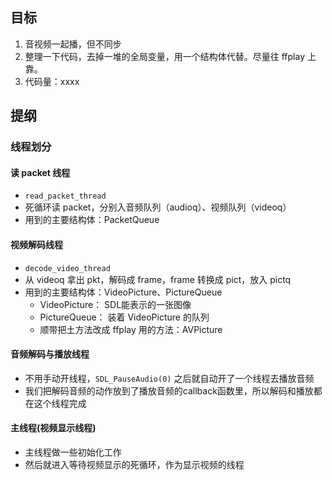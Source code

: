 ## 目标
1. 音视频一起播，但不同步
2. 整理一下代码，去掉一堆的全局变量，用一个结构体代替。尽量往 ffplay 上靠。
3. 代码量：xxxx

## 提纲

### 线程划分

#### 读 packet 线程
* `read_packet_thread`
* 死循环读 packet，分别入音频队列（audioq）、视频队列（videoq）
* 用到的主要结构体：PacketQueue

#### 视频解码线程
* `decode_video_thread`
* 从 videoq 拿出 pkt，解码成 frame，frame 转换成 pict，放入 pictq
* 用到的主要结构体：VideoPicture、PictureQueue
 	* VideoPicture： SDL能表示的一张图像
	* PictureQueue： 装着 VideoPicture 的队列
	* 顺带把土方法改成 ffplay 用的方法：AVPicture

#### 音频解码与播放线程
* 不用手动开线程，`SDL_PauseAudio(0)` 之后就自动开了一个线程去播放音频
* 我们把解码音频的动作放到了播放音频的callback函数里，所以解码和播放都在这个线程完成

#### 主线程(视频显示线程)
* 主线程做一些初始化工作
* 然后就进入等待视频显示的死循环，作为显示视频的线程

	